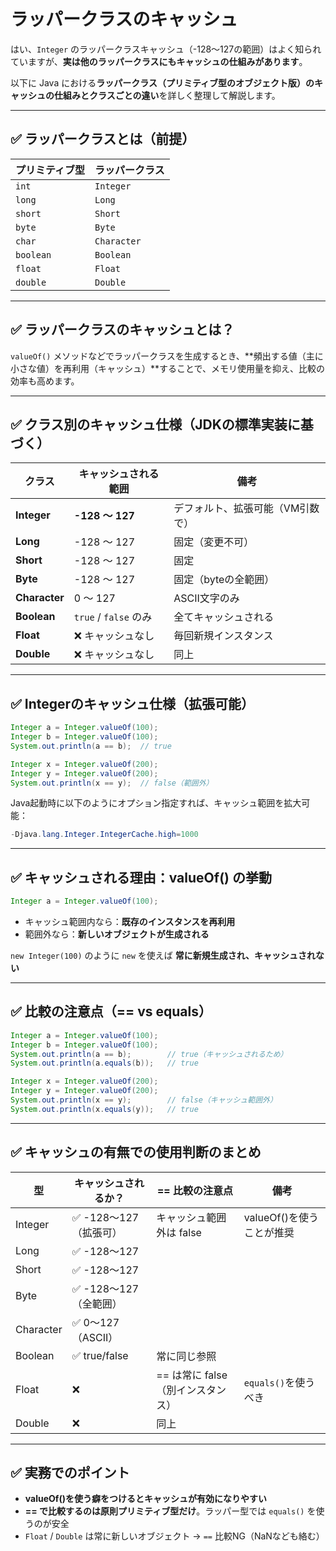 # ラッパークラスのキャッシュ

はい、`Integer` のラッパークラスキャッシュ（-128〜127の範囲）はよく知られていますが、**実は他のラッパークラスにもキャッシュの仕組みがあります**。

以下に Java における**ラッパークラス（プリミティブ型のオブジェクト版）のキャッシュの仕組みとクラスごとの違い**を詳しく整理して解説します。

---

## ✅ ラッパークラスとは（前提）

| プリミティブ型 | ラッパークラス |
| --- | --- |
| `int` | `Integer` |
| `long` | `Long` |
| `short` | `Short` |
| `byte` | `Byte` |
| `char` | `Character` |
| `boolean` | `Boolean` |
| `float` | `Float` |
| `double` | `Double` |

---

## ✅ ラッパークラスのキャッシュとは？

`valueOf()` メソッドなどでラッパークラスを生成するとき、**頻出する値（主に小さな値）を再利用（キャッシュ）**することで、メモリ使用量を抑え、比較の効率も高めます。

---

## ✅ クラス別のキャッシュ仕様（JDKの標準実装に基づく）

| クラス | キャッシュされる範囲 | 備考 |
| --- | --- | --- |
| **Integer** | **-128 ～ 127** | デフォルト、拡張可能（VM引数で） |
| **Long** | -128 ～ 127 | 固定（変更不可） |
| **Short** | -128 ～ 127 | 固定 |
| **Byte** | -128 ～ 127 | 固定（byteの全範囲） |
| **Character** | 0 ～ 127 | ASCII文字のみ |
| **Boolean** | `true` / `false` のみ | 全てキャッシュされる |
| **Float** | ❌ キャッシュなし | 毎回新規インスタンス |
| **Double** | ❌ キャッシュなし | 同上 |

---

## ✅ Integerのキャッシュ仕様（拡張可能）

```java
Integer a = Integer.valueOf(100);
Integer b = Integer.valueOf(100);
System.out.println(a == b);  // true

Integer x = Integer.valueOf(200);
Integer y = Integer.valueOf(200);
System.out.println(x == y);  // false（範囲外）
```

Java起動時に以下のようにオプション指定すれば、キャッシュ範囲を拡大可能：

```java
-Djava.lang.Integer.IntegerCache.high=1000
```

---

## ✅ キャッシュされる理由：valueOf() の挙動

```java
Integer a = Integer.valueOf(100);
```

- キャッシュ範囲内なら：**既存のインスタンスを再利用**
- 範囲外なら：**新しいオブジェクトが生成される**

`new Integer(100)` のように `new` を使えば **常に新規生成され、キャッシュされない**

---

## ✅ 比較の注意点（== vs equals）

```java
Integer a = Integer.valueOf(100);
Integer b = Integer.valueOf(100);
System.out.println(a == b);        // true（キャッシュされるため）
System.out.println(a.equals(b));   // true

Integer x = Integer.valueOf(200);
Integer y = Integer.valueOf(200);
System.out.println(x == y);        // false（キャッシュ範囲外）
System.out.println(x.equals(y));   // true
```

---

## ✅ キャッシュの有無での使用判断のまとめ

| 型 | キャッシュされるか？ | == 比較の注意点 | 備考 |
| --- | --- | --- | --- |
| Integer | ✅ -128～127（拡張可） | キャッシュ範囲外は false | valueOf()を使うことが推奨 |
| Long | ✅ -128～127 |  |  |
| Short | ✅ -128～127 |  |  |
| Byte | ✅ -128～127（全範囲） |  |  |
| Character | ✅ 0～127（ASCII） |  |  |
| Boolean | ✅ true/false | 常に同じ参照 |  |
| Float | ❌ | == は常に false（別インスタンス） | `equals()`を使うべき |
| Double | ❌ | 同上 |  |

---

## ✅ 実務でのポイント

- **valueOf()を使う癖をつけるとキャッシュが有効になりやすい**
- **== で比較するのは原則プリミティブ型だけ**。ラッパー型では `equals()` を使うのが安全
- `Float` / `Double` は常に新しいオブジェクト → `==` 比較NG（NaNなども絡む）